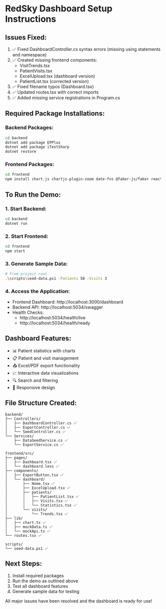 # RedSky Dashboard Setup Instructions

## Issues Fixed:
1. ✅ Fixed DashboardController.cs syntax errors (missing using statements and namespace)
2. ✅ Created missing frontend components:
   - VisitTrends.tsx
   - PatientVisits.tsx
   - ExcelUpload.tsx (dashboard version)
   - PatientList.tsx (corrected version)
3. ✅ Fixed filename typos (Dashboard.tsx)
4. ✅ Updated routes.tsx with correct imports
5. ✅ Added missing service registrations in Program.cs

## Required Package Installations:

### Backend Packages:
```bash
cd backend
dotnet add package EPPlus
dotnet add package iTextSharp
dotnet restore
```

### Frontend Packages:
```bash
cd frontend
npm install chart.js chartjs-plugin-zoom date-fns @faker-js/faker react-query
```

## To Run the Demo:

### 1. Start Backend:
```bash
cd backend
dotnet run
```

### 2. Start Frontend:
```bash
cd frontend
npm start
```

### 3. Generate Sample Data:
```bash
# From project root
.\scripts\seed-data.ps1 -Patients 50 -Visits 3
```

### 4. Access the Application:
- Frontend Dashboard: http://localhost:3000/dashboard
- Backend API: http://localhost:5034/swagger
- Health Checks: 
  - http://localhost:5034/health/live
  - http://localhost:5034/health/ready

## Dashboard Features:
- 📊 Patient statistics with charts
- 📋 Patient and visit management
- 📤 Excel/PDF export functionality
- 📈 Interactive data visualizations
- 🔍 Search and filtering
- 📱 Responsive design

## File Structure Created:
```
backend/
├── Controllers/
│   ├── DashboardController.cs ✅
│   ├── ExportController.cs ✅
│   └── SeedController.cs ✅
└── Services/
    ├── DataSeedService.cs ✅
    └── ExportService.cs ✅

frontend/src/
├── pages/
│   ├── Dashboard.tsx ✅
│   └── dashboard.less ✅
├── components/
│   ├── ExportButton.tsx ✅
│   └── dashboard/
│       ├── Home.tsx ✅
│       ├── ExcelUpload.tsx ✅
│       ├── patients/
│       │   ├── PatientList.tsx ✅
│       │   ├── Visits.tsx ✅
│       │   └── Statistics.tsx ✅
│       └── visits/
│           └── Trends.tsx ✅
├── lib/
│   ├── chart.ts ✅
│   ├── mockData.ts ✅
│   └── mockApi.ts ✅
└── routes.tsx ✅

scripts/
└── seed-data.ps1 ✅
```

## Next Steps:
1. Install required packages
2. Run the demo as outlined above
3. Test all dashboard features
4. Generate sample data for testing

All major issues have been resolved and the dashboard is ready for use!
